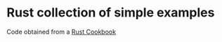 # Rust collection of simple examples

Code obtained from a [Rust Cookbook](https://rust-lang-nursery.github.io/rust-cookbook/)
